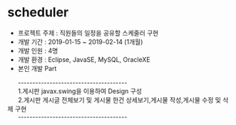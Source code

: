 # scheduler

<ul>
<li>프로젝트 주제 : 직원들의 일정을 공유할 스케줄러 구현 <br>
<li>개발 기간 : 2019-01-15 ~ 2019-02-14 (1개월)<br>
<li>개발 인원 : 4명<br>
<li>개발 환경 : Eclipse, JavaSE, MySQL, OracleXE<br>
<li>본인 개발 Part
</ul>
&nbsp;&nbsp;&nbsp;&nbsp;&nbsp;&nbsp;--------------------------------------<br>
&nbsp;&nbsp;&nbsp;&nbsp;&nbsp;&nbsp;1.게시판 javax.swing을 이용하여 Design 구성<br>
&nbsp;&nbsp;&nbsp;&nbsp;&nbsp;&nbsp;2.게시판 게시글 전체보기 및 게시물 한건 상세보기,게시물 작성,게시물 수정 및 삭제 구현<br>
&nbsp;&nbsp;&nbsp;&nbsp;&nbsp;&nbsp;--------------------------------------<br>
